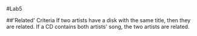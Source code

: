 #Lab5

##'Related' Criteria
If two artists have a disk with the same title, then they are related.
If a CD contains both artists' song, the two artists are related.